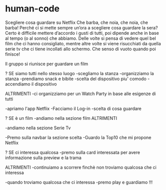 # human-code

Scegliere cosa guardare su Netflix
Che barba, che noia, che noia, che barba!
Perché ci si mette sempre un’ora a scegliere cosa guardare la sera?
Certo è difficile mettere d’accordo i gusti di tutti,
poi dipende anche in base al tempo (o al sonno) che abbiamo.
Delle volte si pensa di vedere quel bel film che ci hanno consigliato,
mentre altre volte si viene risucchiati da quella serie tv che ci tiene incollati allo schermo.
Che senso di vuoto quando poi finisce!

Il gruppo si riunisce per guardare un film

? SE siamo tutti nello stesso luogo
-scegliamo la stanza
-organizziamo la stanza
-prendiamo snack e bibite
-scelta del dispositivo piu' comodo
-accendiamo il dispositivo

ALTRIMENTI
-ci organizziamo per un Watch Party in base alle esigenze di tutti

-apriamo l'app Netflix
-Facciamo il Log-in
-scelta di cosa guardare

? SE è un film
-andiamo nella sezione film
ALTRIMENTI

-andiamo nella sezione Serie Tv

-Premo sulla navbar la sezione scelta
-Guardo la Top10 che mi propone Netflix

? SE ci interessa qualcosa
-premo sulla card interessata per avere informazione sulla preview e la trama

ALTRIMENTI
-continuiamo a scorrere finchè non troviamo qualcosa che ci interessa

-quando troviamo qualcosa che ci interessa
-premo play e guardiamo !!!
